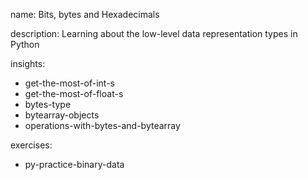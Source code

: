 name: Bits, bytes and Hexadecimals

description: Learning about the low-level data representation types in Python

insights:
  - get-the-most-of-int-s
  - get-the-most-of-float-s
  - bytes-type
  - bytearray-objects
  - operations-with-bytes-and-bytearray

exercises:
  - py-practice-binary-data
